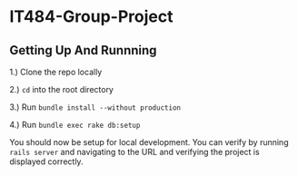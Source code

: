 # IT484-Group-Project


## Getting Up And Runnning

1.) Clone the repo locally

2.) `cd` into the root directory

3.) Run `bundle install --without production`

4.) Run `bundle exec rake db:setup`

You should now be setup for local development. You can verify by running `rails server` and navigating to the URL and verifying the project is displayed correctly.